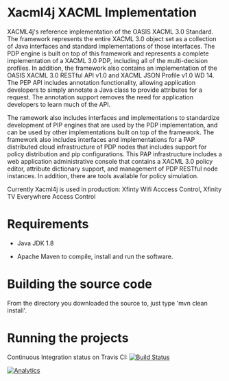 # Xacml4j XACML Implementation

XACML4j's reference implementation of the OASIS XACML 3.0 Standard. The framework represents the entire XACML 3.0 object set as a collection of Java interfaces and standard implementations of those interfaces.  The PDP engine is built on top of this framework and represents a complete implementation of a XACML 3.0 PDP, including all of the multi-decision profiles. In addition, the framework also contains an implementation of the OASIS XACML 3.0 RESTful API v1.0 and XACML JSON Profile v1.0 WD 14. The PEP API includes annotation functionality, allowing application developers to simply annotate a Java class to provide attributes for a request. The annotation support removes the need for application developers to learn much of the API.

The ramework also includes interfaces and implementations to standardize development of PIP engines that are used by the PDP implementation, and can be used by other implementations built on top of the framework. The framework also includes interfaces and implementations for a PAP distributed cloud infrastructure of PDP nodes that includes support for policy distribution and pip configurations. This PAP infrastructure includes a web application administrative console that contains a XACML 3.0 policy editor, attribute dictionary support, and management of PDP RESTful node instances. In addition, there are tools available for policy simulation.

Currently Xacml4j is used in production: Xfinty Wifi Acccess Control, Xfinity TV Everywhere Access Control


# Requirements

* Java JDK 1.8

*  Apache Maven to compile, install and run the software.

# Building the source code

From the directory you downloaded the source to, just type 'mvn clean install'.

# Running the projects





Continuous Integration status on Travis CI: [![Build Status](https://travis-ci.org/xacml4j-opensource/xacml4j.svg?branch=master)](https://travis-ci.org/xacml4j-opensource/xacml4j)

[![Analytics](https://ga-beacon.appspot.com/UA-56280504-2/xacml4j/readme?pixel)](https://github.com/igrigorik/ga-beacon)
